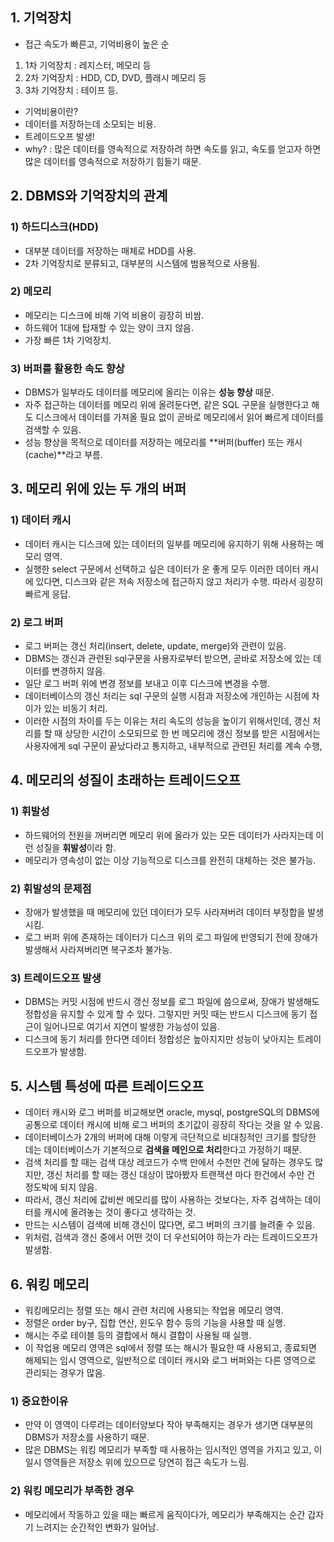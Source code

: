 ## 1. 기억장치

- 접근 속도가 빠른고, 기억비용이 높은 순
1. 1차 기억장치 : 레지스터, 메모리 등
2. 2차 기억장치 : HDD, CD, DVD, 플래시 메모리 등
3. 3차 기억장치 : 테이프 등.
- 기억비용이란?
- 데이터를 저장하는데 소모되는 비용.
- 트레이드오프 발생! 
- why? : 많은 데이터를 영속적으로 저장하려 하면 속도를 읽고, 속도를 얻고자 하면 많은 데이터를 영속적으로 저장하기 힘들기 때문.

## 2. DBMS와 기억장치의 관계

### 1) 하드디스크(HDD)

- 대부분 데이터를 저장하는 매체로 HDD를 사용.
- 2차 기억장치로 분류되고, 대부분의 시스템에 범용적으로 사용됨.

### 2) 메모리

- 메모리는 디스크에 비해 기억 비용이 굉장히 비쌈.
- 하드웨어 1대에 탑재할 수 있는 양이 크지 않음.
- 가장 빠른 1차 기억장치.

### 3) 버퍼를 활용한 속도 향상

- DBMS가 일부라도 데이터를 메모리에 올리는 이유는 **성능 향상** 때문.
- 자주 접근하는 데이터를 메모리 위에 올려둔다면, 같은 SQL 구문을 실행한다고 해도 디스크에서 데이터를 가져올 필요 없이 곧바로 메모리에서 읽어 빠르게 데이터를 검색할 수 있음.
- 성능 향상을 목적으로 데이터를 저장하는 메모리를 **버퍼(buffer) 또는 캐시(cache)**라고 부름.

## 3. 메모리 위에 있는 두 개의 버퍼

### 1) 데이터 캐시

- 데이터 캐시는 디스크에 있는 데이터의 일부를 메모리에 유지하기 위해 사용하는 메모리 영역.
- 실행한 select 구문에서 선택하고 싶은 데이터가 운 좋게 모두 이러한 데이터 캐시에 있다면, 디스크와 같은 저속 저장소에 접근하지 않고 처리가 수행. 따라서 굉장히 빠르게 응답.

### 2) 로그 버퍼

- 로그 버퍼는 갱신 처리(insert, delete, update, merge)와 관련이 있음.
- DBMS는 갱신과 관련된 sql구문을 사용자로부터 받으면, 곧바로 저장소에 있는 데이터를 변경하지 않음.
- 일단 로그 버퍼 위에 변경 정보를 보내고 이후 디스크에 변경을 수행.
- 데이터베이스의 갱신 처리는 sql 구문의 실행 시점과 저장소에 개인하는 시점에 차이가 있는 비동기 처리.
- 이러한 시점의 차이를 두는 이유는 처리 속도의 성능을 높이기 위해서인데, 갱신 처리를 할 때 상당한 시간이 소모되므로 한 번 메모리에 갱신 정보를 받은 시점에서는 사용자에게 sql 구문이 끝났다라고 통지하고, 내부적으로 관련된 처리를 계속 수행,

## 4. 메모리의 성질이 초래하는 트레이드오프

### 1) 휘발성

- 하드웨어의 전원을 꺼버리면 메모리 위에 올라가 있는 모든 데이터가 사라지는데 이런 성질을 **휘발성**이라 함.
- 메모리가 영속성이 없는 이상 기능적으로 디스크를 완전히 대체하는 것은 불가능.

### 2) 휘발성의 문제점

- 장애가 발생했을 때 메모리에 있던 데이터가 모두 사라져버려 데이터 부정합을 발생시킴.
- 로그 버퍼 위에 존재하는 데이터가 디스크 위의 로그 파일에 반영되기 전에 장애가 발생해서 사라져버리면 복구조차 불가능.

### 3) 트레이드오프 발생

- DBMS는 커밋 시점에 반드시 갱신 정보를 로그 파일에 씀으로써, 장애가 발생해도 정합성을 유지할 수 있게 할 수 있다. 그렇지만 커밋 때는 반드시 디스크에 동기 접근이 일어나므로 여기서 지연이 발생한 가능성이 있음.
- 디스크에 동기 처리를 한다면 데이터 정합성은 높아지지만 성능이 낮아지는 트레이드오프가 발생함.

## 5. 시스템 특성에 따른 트레이드오프

- 데이터 캐시와 로그 버퍼를 비교해보면 oracle, mysql, postgreSQL의 DBMS에 공통으로 데이터 캐시에 비해 로그 버퍼의 초기값이 굉장히 작다는 것을 알 수 있음.
- 데이터베이스가 2개의 버퍼에 대해 이렇게 극단적으로 비대칭적인 크기를 할당한 데는 데이터베이스가 기본적으로 **검색을 메인으로 처리**한다고 가정하기 때문.
- 검색 처리를 할 때는 검색 대상 레코드가 수백 만에서 수천만 건에 달하는 경우도 많지만, 갱신 처리를 할 때는 갱신 대상이 많아봤자 트랜잭션 마다 한건에서 수만 건 정도박에 되지 않음.
- 따라서, 갱신 처리에 값비싼 메모리를 많이 사용하는 것보다는, 자주 검색하는 데이터를 캐시에 올려놓는 것이 좋다고 생각하는 것.
- 만드는 시스템이 검색에 비해 갱신이 많다면, 로그 버퍼의 크기를 늘려줄 수 있음.
- 위처럼, 검색과 갱신 중에서 어떤 것이 더 우선되어야 하는가 라는 트레이드오프가 발생함.

## 6. 워킹 메모리

- 워킹메모리는 정렬 또는 해시 관련 처리에 사용되는 작업용 메모리 영역.
- 정렬은 order by구, 집합 연산, 윈도우 함수 등의 기능을 사용할 때 실행.
- 해시는 주로 테이블 등의 결합에서 해시 결합이 사용될 때 실행.
- 이 작업용 메모리 영역은 sql에서 정렬 또는 해시가 필요한 때 사용되고, 종료되면 해제되는 임시 영역으로, 일반적으로 데이터 캐시와 로그 버퍼와는 다른 영역으로 관리되는 경우가 많음.

### 1) 중요한이유

- 만약 이 영역이 다루려는 데이터양보다 작아 부족해지는 경우가 생기면 대부분의 DBMS가 저장소를 사용하기 때문.
- 많은 DBMS는 워킹 메모리가 부족할 때 사용하는 임시적인 영역을 가지고 있고, 이 일시 영역들은 저장소 위에 있으므로 당연히 접근 속도가 느림.

### 2) 워킹 메모리가 부족한 경우

- 메모리에서 작동하고 있을 때는 빠르게 움직이다가, 메모리가 부족해지는 순간 갑자기 느려지는 순간적인 변화가 일어남.
